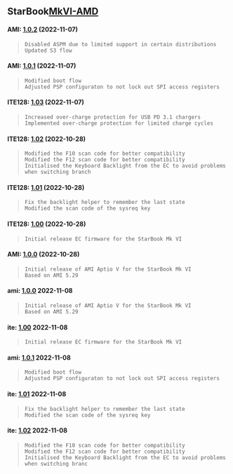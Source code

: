## **StarBook**[MkVI-AMD](https://github.com/StarLabsLtd/firmware/tree/master/StarBook/MkVI-AMD)
#### AMI: [1.0.2](https://github.com/StarLabsLtd/firmware/raw/master/StarBook/MkVI-AMD/AMI/1.0.2/efi-B6-A.zip) (2022-11-07)
>     Disabled ASPM due to limited support in certain distributions
>     Updated S3 flow

#### AMI: [1.0.1](https://github.com/StarLabsLtd/firmware/raw/master/StarBook/MkVI-AMD/AMI/1.0.1/efi-B6-A.zip) (2022-11-07)
>     Modified boot flow
>     Adjusted PSP configuraton to not lock out SPI access registers

#### ITE128: [1.03](https://github.com/StarLabsLtd/firmware/raw/master/StarBook/MkVI-AMD/ITE128/1.03/efi-B6-A.zip) (2022-11-07)
>     Increased over-charge protection for USB PD 3.1 chargers
>     Implemented over-charge protection for limited charge cycles

#### ITE128: [1.02](https://github.com/StarLabsLtd/firmware/raw/master/StarBook/MkVI-AMD/ITE128/1.02/efi-B6-A.zip) (2022-10-28)
>     Modified the F10 scan code for better compatibility
>     Modified the F12 scan code for better compatibility
>     Initialised the Keyboard Backlight from the EC to avoid problems when switching branch

#### ITE128: [1.01](https://github.com/StarLabsLtd/firmware/raw/master/StarBook/MkVI-AMD/ITE128/1.01/efi-B6-A.zip) (2022-10-28)
>     Fix the backlight helper to remember the last state
>     Modified the scan code of the sysreq key

#### ITE128: [1.00](https://github.com/StarLabsLtd/firmware/raw/master/StarBook/MkVI-AMD/ITE128/1.00/efi-B6-A.zip) (2022-10-28)
>     Initial release EC firmware for the StarBook Mk VI

#### AMI: [1.0.0](https://github.com/StarLabsLtd/firmware/raw/master/StarBook/MkVI-AMD/AMI/1.0.0/efi-B6-A.zip) (2022-10-28)
>     Initial release of AMI Aptio V for the StarBook Mk VI
>     Based on AMI 5.29

#### ami: [1.0.0](https://github.com/StarLabsLtd/firmware/raw/master/StarBook/MkVI-AMD/ami/1.0.0/efi-B6-A.zip) 2022-11-08
>     Initial release of AMI Aptio V for the StarBook Mk VI
>     Based on AMI 5.29


#### ite: [1.00](https://github.com/StarLabsLtd/firmware/raw/master/StarBook/MkVI-AMD/ite/1.00/efi-B6-A.zip) 2022-11-08
>     Initial release EC firmware for the StarBook Mk VI


#### ami: [1.0.1](https://github.com/StarLabsLtd/firmware/raw/master/StarBook/MkVI-AMD/ami/1.0.1/efi-B6-A.zip) 2022-11-08
>     Modified boot flow
>     Adjusted PSP configuraton to not lock out SPI access registers


#### ite: [1.01](https://github.com/StarLabsLtd/firmware/raw/master/StarBook/MkVI-AMD/ite/1.01/efi-B6-A.zip) 2022-11-08
>     Fix the backlight helper to remember the last state
>     Modified the scan code of the sysreq key


#### ite: [1.02](https://github.com/StarLabsLtd/firmware/raw/master/StarBook/MkVI-AMD/ite/1.02/efi-B6-A.zip) 2022-11-08
>     Modified the F10 scan code for better compatibility
>     Modified the F12 scan code for better compatibility
>     Initialised the Keyboard Backlight from the EC to avoid problems when switching branc

